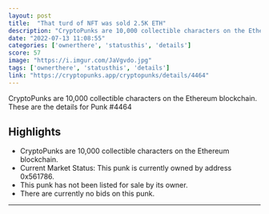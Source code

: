 ```yaml
---
layout: post
title:  "That turd of NFT was sold 2.5K ETH"
description: "CryptoPunks are 10,000 collectible characters on the Ethereum blockchain. These are the details for Punk #4464"
date: "2022-07-13 11:08:55"
categories: ['ownerthere', 'statusthis', 'details']
score: 57
image: "https://i.imgur.com/JaVgvdo.jpg"
tags: ['ownerthere', 'statusthis', 'details']
link: "https://cryptopunks.app/cryptopunks/details/4464"
---
```


CryptoPunks are 10,000 collectible characters on the Ethereum blockchain. These are the details for Punk #4464

## Highlights

- CryptoPunks are 10,000 collectible characters on the Ethereum blockchain.
- Current Market Status: This punk is currently owned by address 0x561786.
- This punk has not been listed for sale by its owner.
- There are currently no bids on this punk.

---
